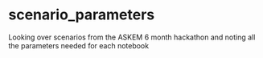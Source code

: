 # scenario_parameters
Looking over scenarios from the ASKEM 6 month hackathon and noting all the parameters needed for each notebook
